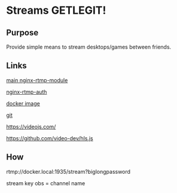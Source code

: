 # Streams GETLEGIT!

## Purpose

Provide simple means to stream desktops/games between friends.

## Links

[main nginx-rtmp-module](https://github.com/arut/nginx-rtmp-module)

[nginx-rtmp-auth](https://github.com/robinedmunds/nginx-rtmp-auth)



[docker image](https://hub.docker.com/r/alfg/nginx-rtmp)

[git](https://github.com/alfg/docker-nginx-rtmp)



https://videojs.com/

https://github.com/video-dev/hls.js

## How

rtmp://docker.local:1935/stream?biglongpassword

stream key obs = channel name

